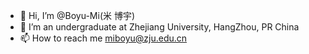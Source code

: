 - 👋 Hi, I’m @Boyu-Mi(米 博宇)
- 👀 I’m an undergraduate at Zhejiang University, HangZhou, PR China
- 📫 How to reach me miboyu@zju.edu.cn 

<!---
Boyu-Mi/Boyu-Mi is a ✨ special ✨ repository because its `README.md` (this file) appears on your GitHub profile.
You can click the Preview link to take a look at your changes.
--->
